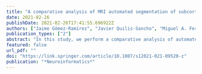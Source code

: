 ```yaml
---
title: "A comparative analysis of MRI automated segmentation of subcortical brain volumes in a large dataset of elderly subjects"
date: 2021-02-26
publishDate: 2021-02-26T17:41:55.696922Z
authors: ["Jaime Gómez-Ramı́rez", "Javier Quilis-Sancho", "Miguel A. Fernández-Blázquez"]
publication_types: ["2"]
abstract: "In this study, we perform a comparative analysis of automated image segmentation of subcortical structures in the elderly brain. Manual segmentation is very time-consuming and automated methods are gaining importance as a clinical tool for diagnosis. The two most commonly used software libraries for brain segmentation -FreeSurfer and FSL- are put to work in a large dataset of 4,028 magnetic resonance imaging (MRI) scans collected for this study. We find a lack of linear correlation between the segmentation volume estimates obtained from FreeSurfer and FSL. On the other hand, FreeSurfer volume estimates tend to be larger thanFSL estimates of the areas putamen, thalamus, amygdala, caudate, pallidum, hippocampus, and accumbens. The characterization of the performance of brain segmentation algorithms in large datasets as the one presented here is a necessary step towards partially or fully automated end-to-end neuroimaging workflow both in clinical and research settings."
featured: false
url_pdf: ""
doi: "https://link.springer.com/article/10.1007/s12021-021-09520-z"
publication: "*Neuroinformatics*"
---
```


